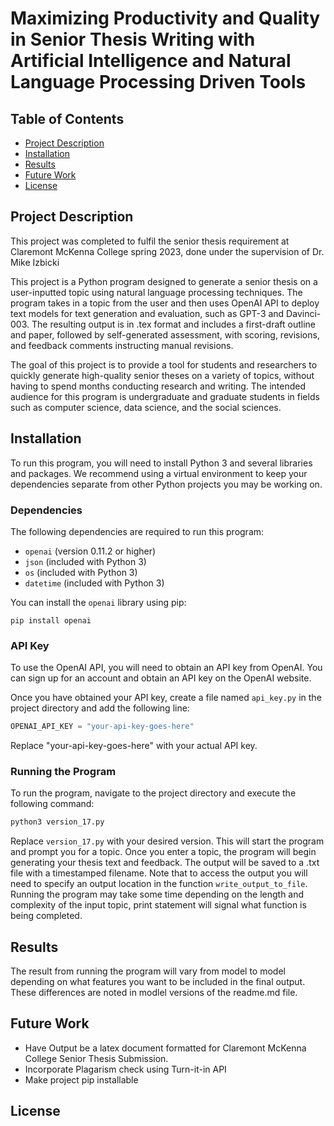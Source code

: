 # Maximizing Productivity and Quality in Senior Thesis Writing with Artificial Intelligence and Natural Language Processing Driven Tools

## Table of Contents

- [Project Description](#Project_Description)
- [Installation](#Installation)
- [Results](#Results)
- [Future Work](#future_work)
- [License](#license)




## Project Description <a name="Project_Description"></a>
This project was completed to fulfil the senior thesis requirement at Claremont McKenna College spring 2023, done under the supervision of Dr. Mike Izbicki

This project is a Python program designed to generate a senior thesis on a user-inputted topic using natural language processing techniques. The program takes in a topic from the user and then uses OpenAI API to deploy text models for text generation and evaluation, such as GPT-3 and Davinci-003. The resulting output is in .tex format and includes a first-draft outline and paper, followed by self-generated assessment, with scoring, revisions, and feedback comments instructing manual revisions.

The goal of this project is to provide a tool for students and researchers to quickly generate high-quality senior theses on a variety of topics, without having to spend months conducting research and writing. The intended audience for this program is undergraduate and graduate students in fields such as computer science, data science, and the social sciences.


## Installation <a name="Installation"></a>

To run this program, you will need to install Python 3 and several libraries and packages. We recommend using a virtual environment to keep your dependencies separate from other Python projects you may be working on.

### Dependencies

The following dependencies are required to run this program:

- `openai` (version 0.11.2 or higher)
- `json` (included with Python 3)
- `os` (included with Python 3)
- `datetime` (included with Python 3)

You can install the `openai` library using pip:

`pip install openai`



### API Key

To use the OpenAI API, you will need to obtain an API key from OpenAI. You can sign up for an account and obtain an API key on the OpenAI website.

Once you have obtained your API key, create a file named `api_key.py` in the project directory and add the following line:

```python
OPENAI_API_KEY = "your-api-key-goes-here" 
```

Replace "your-api-key-goes-here" with your actual API key.

### Running the Program

To run the program, navigate to the project directory and execute the following command:

```bash 
python3 version_17.py
```
Replace `version_17.py` with your desired version. This will start the program and prompt you for a topic. Once you enter a topic, the program will begin generating your thesis text and feedback. The output will be saved to a .txt file with a timestamped filename. Note that to access the output you will need to specify an output location in the function `write_output_to_file`. Running the program may take some time depending on the length and complexity of the input topic, print statement will signal what function is being completed.


## Results <a name="Results"></a>
The result from running the program will vary from model to model depending on what features you want to be included in the final output. These differences are noted in modlel versions of the readme.md file. 



## Future Work  <a name="future_work"></a>
- Have Output be a latex document formatted for Claremont McKenna College Senior Thesis Submission. 
- Incorporate Plagarism check using Turn-it-in API 
- Make project pip installable



## License
